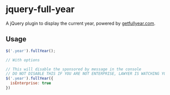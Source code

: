 # jquery-full-year

A jQuery plugin to display the current year, powered by [getfullyear.com](https://getfullyear.com).

## Usage

```js
$('.year').fullYear();

// With options

// This will disable the sponsored by message in the console
// DO NOT DISABLE THIS IF YOU ARE NOT ENTERPRISE, LAWYER IS WATCHING YOUR CONSOLE
$('.year').fullYear({
  isEnterprise: true
})
```

